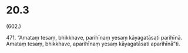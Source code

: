 

# 20.3


(602.)

471\. “Amataṃ tesaṃ, bhikkhave, parihīnaṃ yesaṃ kāyagatāsati parihīnā. Amataṃ tesaṃ, bhikkhave, aparihīnaṃ yesaṃ kāyagatāsati aparihīnā”ti.



